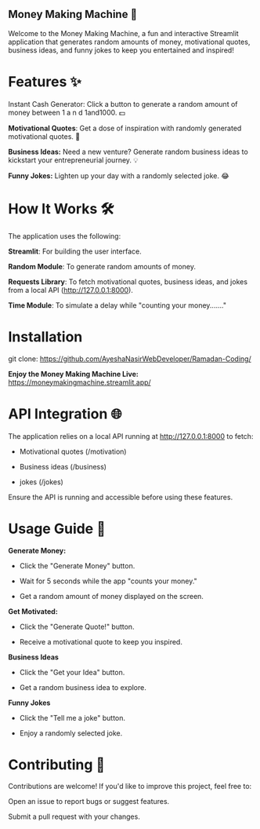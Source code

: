 ## Money Making Machine 🤑

Welcome to the Money Making Machine, a fun and interactive Streamlit application that generates random amounts of money, motivational quotes, business ideas, and funny jokes to keep you entertained and inspired!

# Features ✨
Instant Cash Generator: Click a button to generate a random amount of money between 
1
a
n
d
1and1000. 💵

**Motivational Quotes**: Get a dose of inspiration with randomly generated motivational quotes. 💪

**Business Ideas:** Need a new venture? Generate random business ideas to kickstart your entrepreneurial journey. 💡

**Funny Jokes:** Lighten up your day with a randomly selected joke. 😂

# How It Works 🛠️
The application uses the following:

**Streamlit**: For building the user interface.

**Random Module**: To generate random amounts of money.

**Requests Library**: To fetch motivational quotes, business ideas, and jokes from a local API (http://127.0.0.1:8000).

**Time Module**: To simulate a delay while "counting your money......."

# Installation

git clone: https://github.com/AyeshaNasirWebDeveloper/Ramadan-Coding/

**Enjoy the Money Making Machine Live:** https://moneymakingmachine.streamlit.app/


# API Integration 🌐
The application relies on a local API running at http://127.0.0.1:8000 to fetch:

- Motivational quotes (/motivation)

- Business ideas (/business)

-  jokes (/jokes)

Ensure the API is running and accessible before using these features.

# Usage Guide 📖

**Generate Money:**

- Click the "Generate Money" button.

- Wait for 5 seconds while the app "counts your money."

- Get a random amount of money displayed on the screen.

**Get Motivated:**

- Click the "Generate Quote!" button.

- Receive a motivational quote to keep you inspired.

**Business Ideas**

- Click the "Get your Idea" button.

- Get a random business idea to explore.

**Funny Jokes**

- Click the "Tell me a joke" button.

- Enjoy a randomly selected joke.

# Contributing 🤝

Contributions are welcome! If you'd like to improve this project, feel free to:

Open an issue to report bugs or suggest features.

Submit a pull request with your changes.

